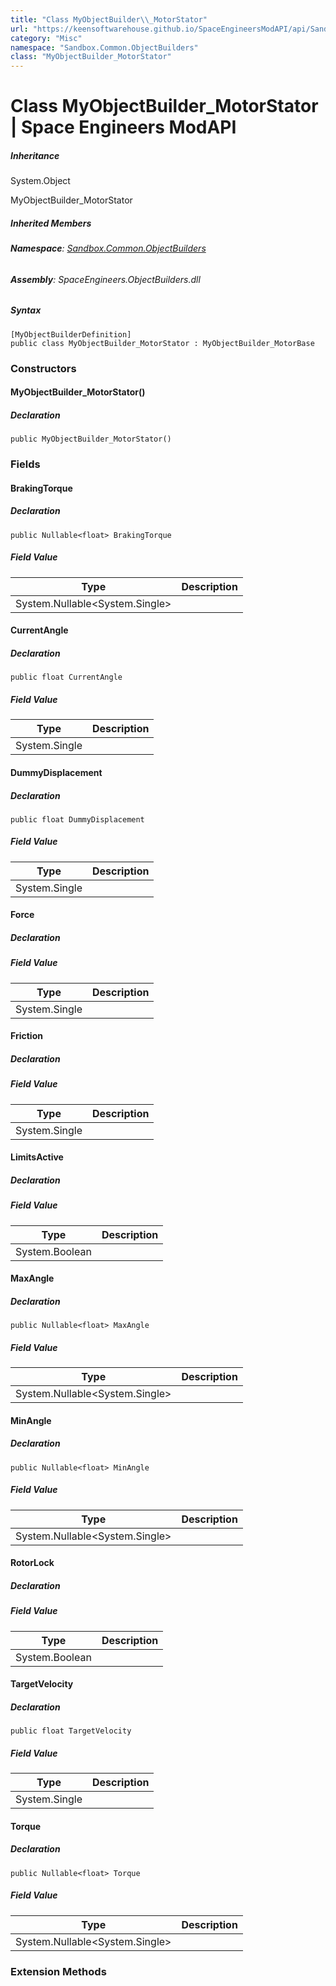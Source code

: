 ```yaml
---
title: "Class MyObjectBuilder\\_MotorStator"
url: "https://keensoftwarehouse.github.io/SpaceEngineersModAPI/api/Sandbox.Common.ObjectBuilders.MyObjectBuilder_MotorStator.html"
category: "Misc"
namespace: "Sandbox.Common.ObjectBuilders"
class: "MyObjectBuilder_MotorStator"
---
```


# Class MyObjectBuilder\_MotorStator | Space Engineers ModAPI

##### Inheritance

System.Object

MyObjectBuilder\_MotorStator

##### Inherited Members

###### **Namespace**: [Sandbox.Common.ObjectBuilders](https://keensoftwarehouse.github.io/SpaceEngineersModAPI/api/Sandbox.Common.ObjectBuilders.html)

###### **Assembly**: SpaceEngineers.ObjectBuilders.dll

##### Syntax

```
[MyObjectBuilderDefinition]
public class MyObjectBuilder_MotorStator : MyObjectBuilder_MotorBase
```

### Constructors

#### MyObjectBuilder\_MotorStator()

##### Declaration

```
public MyObjectBuilder_MotorStator()
```

### Fields

#### BrakingTorque

##### Declaration

```
public Nullable<float> BrakingTorque
```

##### Field Value

| Type | Description |
| --- | --- |
| System.Nullable<System.Single\> |     |

#### CurrentAngle

##### Declaration

```
public float CurrentAngle
```

##### Field Value

| Type | Description |
| --- | --- |
| System.Single |     |

#### DummyDisplacement

##### Declaration

```
public float DummyDisplacement
```

##### Field Value

| Type | Description |
| --- | --- |
| System.Single |     |

#### Force

##### Declaration

##### Field Value

| Type | Description |
| --- | --- |
| System.Single |     |

#### Friction

##### Declaration

##### Field Value

| Type | Description |
| --- | --- |
| System.Single |     |

#### LimitsActive

##### Declaration

##### Field Value

| Type | Description |
| --- | --- |
| System.Boolean |     |

#### MaxAngle

##### Declaration

```
public Nullable<float> MaxAngle
```

##### Field Value

| Type | Description |
| --- | --- |
| System.Nullable<System.Single\> |     |

#### MinAngle

##### Declaration

```
public Nullable<float> MinAngle
```

##### Field Value

| Type | Description |
| --- | --- |
| System.Nullable<System.Single\> |     |

#### RotorLock

##### Declaration

##### Field Value

| Type | Description |
| --- | --- |
| System.Boolean |     |

#### TargetVelocity

##### Declaration

```
public float TargetVelocity
```

##### Field Value

| Type | Description |
| --- | --- |
| System.Single |     |

#### Torque

##### Declaration

```
public Nullable<float> Torque
```

##### Field Value

| Type | Description |
| --- | --- |
| System.Nullable<System.Single\> |     |

### Extension Methods